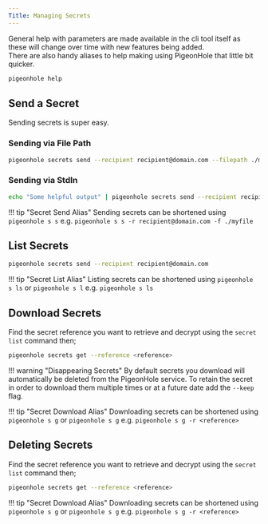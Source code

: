 ```yaml
---
Title: Managing Secrets
---
```

General help with parameters are made available in the cli tool itself as these will change over time with new features being added.    
There are also handy aliases to help making using PigeonHole that little bit quicker.

``` bash
pigeonhole help
```


## Send a Secret
Sending secrets is super easy.

### Sending via File Path 
``` bash
pigeonhole secrets send --recipient recipient@domain.com --filepath ./myfile
```

### Sending via StdIn
``` bash
echo "Some helpful output" | pigeonhole secrets send --recipient recipient@domain.com
```

!!! tip "Secret Send Alias"
    Sending secrets can be shortened using `pigeonhole s s` e.g.
    ```
pigeonhole s s -r recipient@domain.com -f ./myfile
    ```
## List Secrets
``` bash
pigeonhole secrets send --recipient recipient@domain.com
```
!!! tip "Secret List Alias"
    Listing secrets can be shortened using `pigeonhole s ls` or `pigeonhole s l` e.g.
    ```
pigeonhole s ls
    ```

## Download Secrets
Find the secret reference you want to retrieve and decrypt using the `secret list` command then;
``` bash
pigeonhole secrets get --reference <reference>
```
!!! warning "Disappearing Secrets"
    By default secrets you download will automatically be deleted from the PigeonHole service.
    To retain the secret in order to download them multiple times or at a future date add the `--keep` flag.


!!! tip "Secret Download Alias"
    Downloading secrets can be shortened using `pigeonhole s g` or `pigeonhole s g` e.g.
    ```
    pigeonhole s g -r <reference>
    ```
## Deleting Secrets
Find the secret reference you want to retrieve and decrypt using the `secret list` command then;
``` bash
pigeonhole secrets get --reference <reference>
```
!!! tip "Secret Download Alias"
    Downloading secrets can be shortened using `pigeonhole s g` or `pigeonhole s g` e.g.
    ```
    pigeonhole s g -r <reference>
    ```
